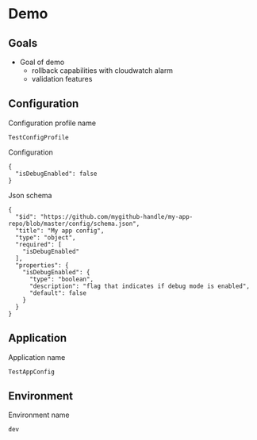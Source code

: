 # Demo

## Goals

* Goal of demo
  * rollback capabilities with cloudwatch alarm
  * validation features  

## Configuration

Configuration profile name

```
TestConfigProfile
```

Configuration
```
{
  "isDebugEnabled": false
}
```

Json schema
```
{
  "$id": "https://github.com/mygithub-handle/my-app-repo/blob/master/config/schema.json",
  "title": "My app config",
  "type": "object",
  "required": [
    "isDebugEnabled"
  ],
  "properties": {
    "isDebugEnabled": {
      "type": "boolean",
      "description": "flag that indicates if debug mode is enabled",
      "default": false
    }
  }
}
```

## Application

Application name

```
TestAppConfig
```

## Environment

Environment name

```
dev
```

